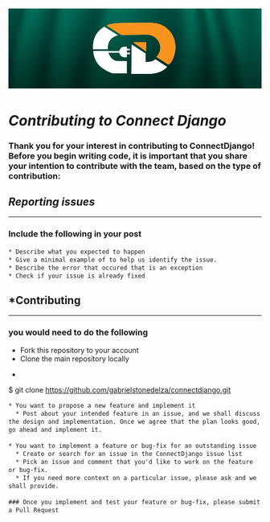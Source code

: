 # ![connectdjango](connectdjango.jpg)
# *Contributing to Connect Django*

### Thank you for your interest in contributing to ConnectDjango! Before you begin writing code, it is important that you share your intention to contribute with the team, based on the type of contribution: 

## *Reporting issues*
___
### Include the following in your post
    * Describe what you expected to happen
    * Give a minimal example of to help us identify the issue.
    * Describe the error that occured that is an exception
    * Check if your issue is already fixed 

## *Contributing
___
### you would need to do the following
* Fork this repository to your account
* Clone the main repository locally
* ```
$ git clone https://github.com/gabrielstonedelza/connectdjango.git
```
* You want to propose a new feature and implement it
  * Post about your intended feature in an issue, and we shall discuss the design and implementation. Once we agree that the plan looks good, go ahead and implement it.

* You want to implement a feature or bug-fix for an outstanding issue
  * Create or search for an issue in the ConnectDjango issue list
  * Pick an issue and comment that you'd like to work on the feature or bug-fix.
  * If you need more context on a particular issue, please ask and we shall provide.

### Once you implement and test your feature or bug-fix, please submit a Pull Request